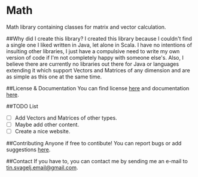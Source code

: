 # Math
Math library containing classes for matrix and vector calculation.

##Why did I create this library?
I created this library because I couldn't find a single one I liked written in Java, let alone in Scala.
I have no intentions of insulting other libraries, I just have a compulsive need to write my own version of code if
I'm not completely happy with someone else's. Also, I believe there are currently no libraries out there for Java or
languages extending it which support Vectors and Matrices of any dimension and are as simple as this one at the same time.

##License & Documentation
You can find license [here](https://github.com/Caellian/Math/blob/master/LICENSE.md) and documentation [here](http://caellian.github.io/Math/).

##TODO List
- [ ] Add Vectors and Matrices of other types.
- [ ] Maybe add other content.
- [ ] Create a nice website.

##Contributing
Anyone if free to contibute! You can report bugs or add suggestions [here](https://github.com/Caellian/Math/issues).

##Contact
If you have to, you can contact me by sending me an e-mail to tin.svagelj.email@gmail.com.
